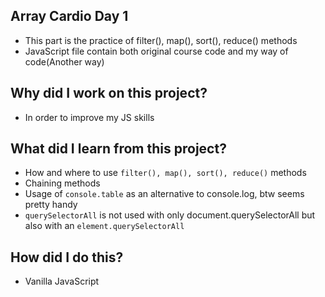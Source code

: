 ## Array Cardio Day 1
- This part is the practice of filter(), map(), sort(), reduce() methods
- JavaScript file contain both original course code and my way of code(Another way)

## Why did I work on this project?
- In order to improve my JS skills

## What did I learn from this project?
- How and where to use `filter(), map(), sort(), reduce()` methods
- Chaining methods
- Usage of `console.table` as an alternative to console.log, btw seems pretty handy
- `querySelectorAll` is not used with only document.querySelectorAll but also with an `element.querySelectorAll`

## How did I do this?
- Vanilla JavaScript
